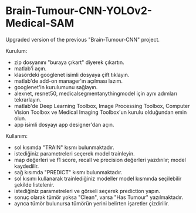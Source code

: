 # Brain-Tumour-CNN-YOLOv2-Medical-SAM
Upgraded version of the previous "Brain-Tumour-CNN" project.

Kurulum:
- zip dosyanını "buraya çıkart" diyerek çıkartın.
- matlab'i açın.
- klasördeki googlenet isimli dosyaya çift tıklayın.
- matlab'de add-on manager'ın açılması lazım.
- googlenet'in kurulumunu sağlayın.
- alexnet, resnet50, medicalsegmentanythingmodel için aynı adımları tekrarlayın.
- matlab'de Deep Learning Toolbox, Image Processing Toolbox, Computer Vision Toolbox ve Medical Imaging Toolbox'un kurulu olduğundan emin olun.
- app isimli dosyayı app designer'dan açın.

Kullanım:
- sol kısımda "TRAIN" kısmı bulunmaktadır.
- istediğiniz parametreleri seçerek model trainleyin.
- map değerleri ve f1 score, recall ve precision değerleri yazdırılır; model kaydedilir.
- sağ kısımda "PREDICT" kısmı bulunmaktadır.
- sol kısımı kullanarak trainlediğiniz modeller model kısmında seçilebilir şekilde listelenir.
- istediğiniz parametreleri ve görseli seçerek prediction yapın.
- sonuç olarak tümör yoksa "Clean", varsa "Has Tumour" yazılmaktadır.
- ayrıca tümör bulunursa tümörün yerini belirten işaretler çizdirilir.
